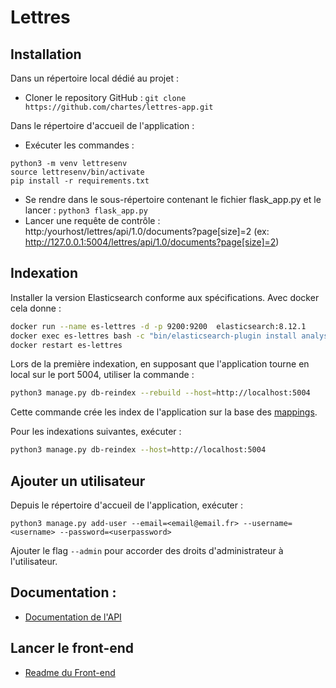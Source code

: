 # Lettres

## Installation
Dans un répertoire local dédié au projet :
- Cloner le repository GitHub : `git clone https://github.com/chartes/lettres-app.git`

Dans le répertoire d'accueil de l'application :
- Exécuter les commandes :
```
python3 -m venv lettresenv
source lettresenv/bin/activate
pip install -r requirements.txt
```

- Se rendre dans le sous-répertoire contenant le fichier flask_app.py et le lancer : `python3 flask_app.py`
- Lancer une requête de contrôle : http:/yourhost/lettres/api/1.0/documents?page[size]=2
(ex: http://127.0.0.1:5004/lettres/api/1.0/documents?page[size]=2)


## Indexation

Installer la version Elasticsearch conforme aux spécifications.
Avec docker cela donne :

```bash
docker run --name es-lettres -d -p 9200:9200  elasticsearch:8.12.1
docker exec es-lettres bash -c "bin/elasticsearch-plugin install analysis-icu"
docker restart es-lettres
```

Lors de la première indexation, en supposant que l'application tourne en local
sur le port 5004, utiliser la commande :

```bash
python3 manage.py db-reindex --rebuild --host=http://localhost:5004
```
Cette commande crée les index de l'application sur la base des [mappings](./elasticsearch/).

Pour les indexations suivantes, exécuter :
```bash
python3 manage.py db-reindex --host=http://localhost:5004
```

## Ajouter un utilisateur

Depuis le répertoire d'accueil de l'application, exécuter :

`python3 manage.py add-user --email=<email@email.fr> --username=<username> --password=<userpassword>`

Ajouter le flag `--admin` pour accorder des droits d'administrateur à l'utilisateur.


## Documentation :
- [Documentation de l'API](https://github.com/chartes/lettres-app/blob/master/docs/API.md)

## Lancer le front-end
- [Readme du Front-end](https://github.com/chartes/lettres-vue/blob/dev/README.md)
